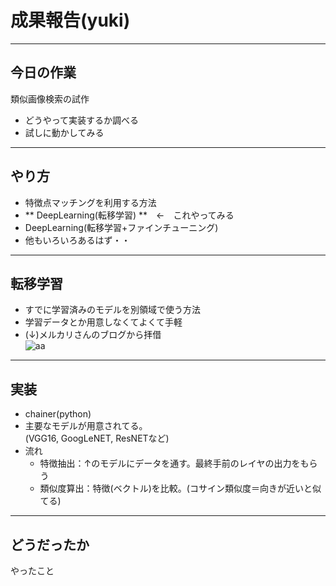 # 成果報告(yuki)
---
## 今日の作業
類似画像検索の試作
 - どうやって実装するか調べる
 - 試しに動かしてみる
---
## やり方
 - 特徴点マッチングを利用する方法
 - ** DeepLearning(転移学習) **　←　これやってみる
 - DeepLearning(転移学習+ファインチューニング)
 - 他もいろいろあるはず・・
---
## 転移学習
- すでに学習済みのモデルを別領域で使う方法
- 学習データとか用意しなくてよくて手軽
- (↓)メルカリさんのブログから拝借  
![aa](https://cdn-ak.f.st-hatena.com/images/fotolife/k/kumonworld/20171219/20171219155957.png)
---
## 実装
- chainer(python)
- 主要なモデルが用意されてる。  
(VGG16, GoogLeNET, ResNETなど)  
- 流れ
  - 特徴抽出：↑のモデルにデータを通す。最終手前のレイヤの出力をもらう
  - 類似度算出：特徴(ベクトル)を比較。(コサイン類似度＝向きが近いと似てる)
---
## どうだったか


やったこと
